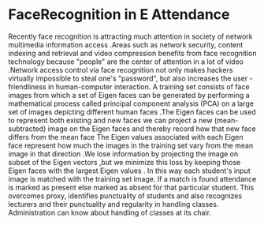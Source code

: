 # FaceRecognition in E Attendance

Recently face recognition is attracting much attention in society of network multimedia information access .Areas such as network security, content indexing and retrieval and video compression benefits from face recognition technology because "people" are the center of attention in a lot of video .Network access control via face recognition not only makes hackers virtually impossible to steal one's "password", but also increases the user -friendliness in human-computer interaction.
A training set consists of face images from which a set of Eigen faces can be generated by performing a mathematical process called principal component analysis (PCA) on a large set of images depicting different human faces .The Eigen faces can be used to represent both existing and new faces we can project a new (mean-subtracted) image on the Eigen faces and thereby record how that new face differs from the mean face
The Eigen values associated with each Eigen face represent how much the images in the training set vary from the mean image in that direction .We lose information by projecting the image on subset of the Eigen vectors ,but we minimize this loss by keeping those Eigen faces with the largest Eigen values .
In this way each student's input image is matched with the training set image. If a match is found attendance is marked as present else marked as absent for that particular student. This overcomes proxy, identifies punctuality of students and also recognizes lecturers and their punctuality and regularity in handling classes. Administration can know about handling of classes at its chair.
